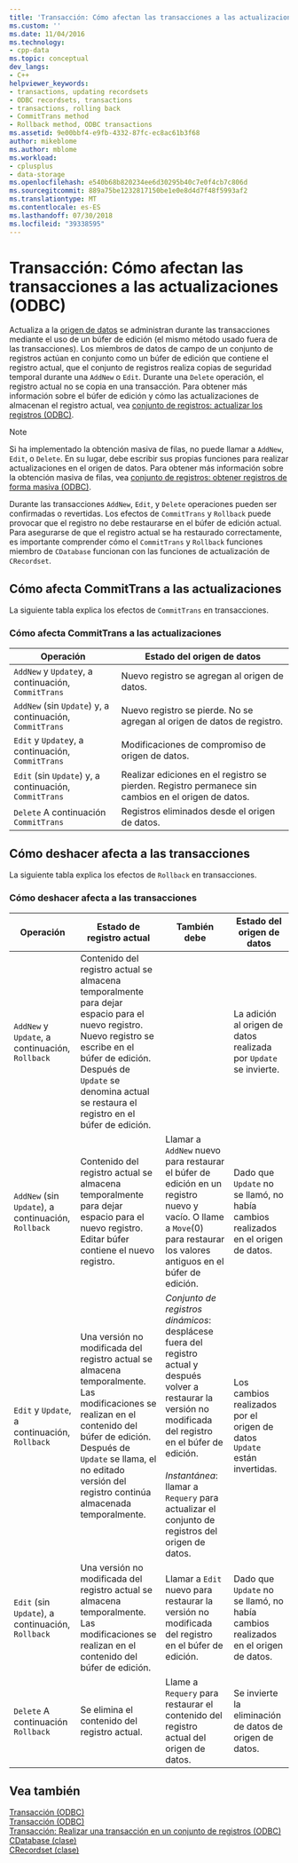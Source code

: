 ```yaml
---
title: 'Transacción: Cómo afectan las transacciones a las actualizaciones (ODBC) | Microsoft Docs'
ms.custom: ''
ms.date: 11/04/2016
ms.technology:
- cpp-data
ms.topic: conceptual
dev_langs:
- C++
helpviewer_keywords:
- transactions, updating recordsets
- ODBC recordsets, transactions
- transactions, rolling back
- CommitTrans method
- Rollback method, ODBC transactions
ms.assetid: 9e00bbf4-e9fb-4332-87fc-ec8ac61b3f68
author: mikeblome
ms.author: mblome
ms.workload:
- cplusplus
- data-storage
ms.openlocfilehash: e540b68b820234ee6d30295b40c7e0f4cb7c806d
ms.sourcegitcommit: 889a75be1232817150be1e0e8d4d7f48f5993af2
ms.translationtype: MT
ms.contentlocale: es-ES
ms.lasthandoff: 07/30/2018
ms.locfileid: "39338595"
---
```

# <a name="transaction-how-transactions-affect-updates-odbc"></a>Transacción: Cómo afectan las transacciones a las actualizaciones (ODBC)
Actualiza a la [origen de datos](../../data/odbc/data-source-odbc.md) se administran durante las transacciones mediante el uso de un búfer de edición (el mismo método usado fuera de las transacciones). Los miembros de datos de campo de un conjunto de registros actúan en conjunto como un búfer de edición que contiene el registro actual, que el conjunto de registros realiza copias de seguridad temporal durante una `AddNew` o `Edit`. Durante una `Delete` operación, el registro actual no se copia en una transacción. Para obtener más información sobre el búfer de edición y cómo las actualizaciones de almacenan el registro actual, vea [conjunto de registros: actualizar los registros (ODBC)](../../data/odbc/recordset-how-recordsets-update-records-odbc.md).  
  
> [!NOTE]
>  Si ha implementado la obtención masiva de filas, no puede llamar a `AddNew`, `Edit`, o `Delete`. En su lugar, debe escribir sus propias funciones para realizar actualizaciones en el origen de datos. Para obtener más información sobre la obtención masiva de filas, vea [conjunto de registros: obtener registros de forma masiva (ODBC)](../../data/odbc/recordset-fetching-records-in-bulk-odbc.md).  
  
 Durante las transacciones `AddNew`, `Edit`, y `Delete` operaciones pueden ser confirmadas o revertidas. Los efectos de `CommitTrans` y `Rollback` puede provocar que el registro no debe restaurarse en el búfer de edición actual. Para asegurarse de que el registro actual se ha restaurado correctamente, es importante comprender cómo el `CommitTrans` y `Rollback` funciones miembro de `CDatabase` funcionan con las funciones de actualización de `CRecordset`.  
  
##  <a name="_core_how_committrans_affects_updates"></a> Cómo afecta CommitTrans a las actualizaciones  
 La siguiente tabla explica los efectos de `CommitTrans` en transacciones.  
  
### <a name="how-committrans-affects-updates"></a>Cómo afecta CommitTrans a las actualizaciones  
  
|Operación|Estado del origen de datos|  
|---------------|---------------------------|  
|`AddNew` y `Update`y, a continuación, `CommitTrans`|Nuevo registro se agregan al origen de datos.|  
|`AddNew` (sin `Update`) y, a continuación, `CommitTrans`|Nuevo registro se pierde. No se agregan al origen de datos de registro.|  
|`Edit` y `Update`y, a continuación, `CommitTrans`|Modificaciones de compromiso de origen de datos.|  
|`Edit` (sin `Update`) y, a continuación, `CommitTrans`|Realizar ediciones en el registro se pierden. Registro permanece sin cambios en el origen de datos.|  
|`Delete` A continuación `CommitTrans`|Registros eliminados desde el origen de datos.|  
  
##  <a name="_core_how_rollback_affects_updates"></a> Cómo deshacer afecta a las transacciones  
 La siguiente tabla explica los efectos de `Rollback` en transacciones.  
  
### <a name="how-rollback-affects-transactions"></a>Cómo deshacer afecta a las transacciones  
  
|Operación|Estado de registro actual|También debe|Estado del origen de datos|  
|---------------|------------------------------|-------------------|---------------------------|  
|`AddNew` y `Update`, a continuación, `Rollback`|Contenido del registro actual se almacena temporalmente para dejar espacio para el nuevo registro. Nuevo registro se escribe en el búfer de edición. Después de `Update` se denomina actual se restaura el registro en el búfer de edición.||La adición al origen de datos realizada por `Update` se invierte.|  
|`AddNew` (sin `Update`), a continuación, `Rollback`|Contenido del registro actual se almacena temporalmente para dejar espacio para el nuevo registro. Editar búfer contiene el nuevo registro.|Llamar a `AddNew` nuevo para restaurar el búfer de edición en un registro nuevo y vacío. O llame a `Move`(0) para restaurar los valores antiguos en el búfer de edición.|Dado que `Update` no se llamó, no había cambios realizados en el origen de datos.|  
|`Edit` y `Update`, a continuación, `Rollback`|Una versión no modificada del registro actual se almacena temporalmente. Las modificaciones se realizan en el contenido del búfer de edición. Después de `Update` se llama, el no editado versión del registro continúa almacenada temporalmente.|*Conjunto de registros dinámicos*: desplácese fuera del registro actual y después volver a restaurar la versión no modificada del registro en el búfer de edición.<br /><br /> *Instantánea*: llamar a `Requery` para actualizar el conjunto de registros del origen de datos.|Los cambios realizados por el origen de datos `Update` están invertidas.|  
|`Edit` (sin `Update`), a continuación, `Rollback`|Una versión no modificada del registro actual se almacena temporalmente. Las modificaciones se realizan en el contenido del búfer de edición.|Llamar a `Edit` nuevo para restaurar la versión no modificada del registro en el búfer de edición.|Dado que `Update` no se llamó, no había cambios realizados en el origen de datos.|  
|`Delete` A continuación `Rollback`|Se elimina el contenido del registro actual.|Llame a `Requery` para restaurar el contenido del registro actual del origen de datos.|Se invierte la eliminación de datos de origen de datos.|  
  
## <a name="see-also"></a>Vea también  
 [Transacción (ODBC)](../../data/odbc/transaction-odbc.md)   
 [Transacción (ODBC)](../../data/odbc/transaction-odbc.md)   
 [Transacción: Realizar una transacción en un conjunto de registros (ODBC)](../../data/odbc/transaction-performing-a-transaction-in-a-recordset-odbc.md)   
 [CDatabase (clase)](../../mfc/reference/cdatabase-class.md)   
 [CRecordset (clase)](../../mfc/reference/crecordset-class.md)